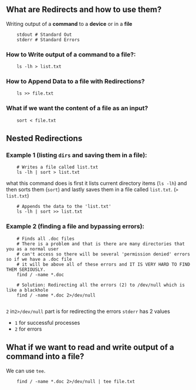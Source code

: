 ## What are Redirects and how to use them?
Writing output of a **command** to a **device** or in a **file**

```
	stdout # Standard Out
	stderr # Standard Errors
```

### How to Write output of a command to a file?:

```
	ls -lh > list.txt
```

### How to Append Data to a file with Redirections?
```
	ls >> file.txt
```

### What if we want the content of a file as an input?
```
	sort < file.txt
```

## Nested Redirections

### Example 1 (listing `dirs` and saving them in a file):
```
	# Writes a file called list.txt
	ls -lh | sort > list.txt
```
what this command does is first it lists current directory items (`ls -lh`) and then sorts them (`sort`) and lastly saves them in a file
called `list.txt`. (`> list.txt`)

```
	# Appends the data to the 'list.txt'
	ls -lh | sort >> list.txt  
```

### Example 2 (finding a file and bypassing errors):

```
	# Finds all .doc files
	# There is a problem and that is there are many directories that you as a normal user 
	# can't access so there will be several 'permission denied' errors so if we have a .doc file 
	# it will be above all of these errors and IT IS VERY HARD TO FIND THEM SERIOUSLY.
	find / -name *.doc 

	# Solution: Redirecting all the errors (2) to /dev/null which is like a blackhole
	find / -name *.doc 2>/dev/null
	
```

`2` in`2>/dev/null` part is for redirecting the errors
`stderr` has 2 values
- `1` for successful processes
- `2` for errors 


## What if we want to read and write output of a command into a file?

We can use `tee`.

```
	find / -name *.doc 2>/dev/null | tee file.txt
```







